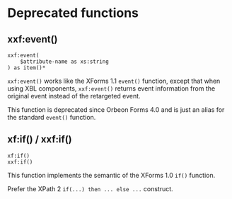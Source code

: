 # Deprecated functions



## xxf:event()

```xpath
xxf:event(
    $attribute-name as xs:string
) as item()*
```

`xxf:event()` works like the XForms 1.1 `event()` function, except that when using XBL components, `xxf:event()` returns event information from the original event instead of the retargeted event.

This function is deprecated since Orbeon Forms 4.0 and is just an alias for the standard `event()` function.

## xf:if() / xxf:if()

```xpath
xf:if()
xxf:if()
```

This function implements the semantic of the XForms 1.0 `if()` function.

Prefer the XPath 2 `if(...) then ... else ...` construct.
